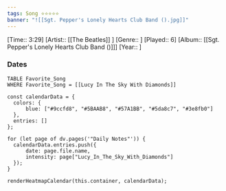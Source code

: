 ```yaml
---
tags: Song ⭐⭐⭐⭐⭐ 
banner: "![[Sgt. Pepper's Lonely Hearts Club Band ().jpg]]"
---
```

[Time:: 3:29]
[Artist:: [[The Beatles]] ]
[Genre:: ]
[Played:: 6]
[Album:: [[Sgt. Pepper's Lonely Hearts Club Band ()]]]
[Year:: ]
### Dates
````dataview
TABLE Favorite_Song
WHERE Favorite_Song = [[Lucy In The Sky With Diamonds]]
````

  ```dataviewjs
const calendarData = { 
	colors: { 
		blue: ["#9ccfd8", "#5BAAB8", "#57A1BB", "#5da8c7", "#3e8fb0"] 
	}, 
	entries: [] 
}; 

for (let page of dv.pages('"Daily Notes"')) { 
	calendarData.entries.push({ 
		date: page.file.name, 
		intensity: page["Lucy_In_The_Sky_With_Diamonds"]
	}); 
} 

renderHeatmapCalendar(this.container, calendarData);
```
